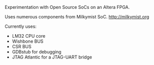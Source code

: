 Experimentation with Open Source SoCs on an Altera FPGA.

Uses numerous components from Milkymist SoC.
http://milkymist.org


Currently uses:

* LM32 CPU core
* Wishbone BUS
* CSR BUS
* GDBstub for debugging
* JTAG Atlantic for a JTAG-UART bridge
